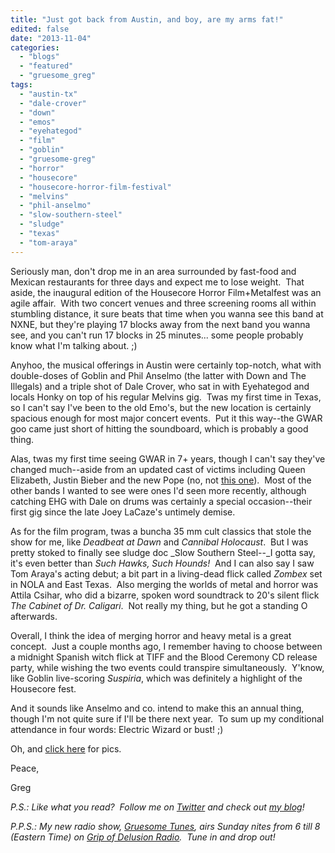 ```yaml
---
title: "Just got back from Austin, and boy, are my arms fat!"
edited: false
date: "2013-11-04"
categories:
  - "blogs"
  - "featured"
  - "gruesome_greg"
tags:
  - "austin-tx"
  - "dale-crover"
  - "down"
  - "emos"
  - "eyehategod"
  - "film"
  - "goblin"
  - "gruesome-greg"
  - "horror"
  - "housecore"
  - "housecore-horror-film-festival"
  - "melvins"
  - "phil-anselmo"
  - "slow-southern-steel"
  - "sludge"
  - "texas"
  - "tom-araya"
---
```


Seriously man, don't drop me in an area surrounded by fast-food and Mexican restaurants for three days and expect me to lose weight.  That aside, the inaugural edition of the Housecore Horror Film+Metalfest was an agile affair.  With two concert venues and three screening rooms all within stumbling distance, it sure beats that time when you wanna see this band at NXNE, but they're playing 17 blocks away from the next band you wanna see, and you can't run 17 blocks in 25 minutes... some people probably know what I'm talking about. ;)

Anyhoo, the musical offerings in Austin were certainly top-notch, what with double-doses of Goblin and Phil Anselmo (the latter with Down and The Illegals) and a triple shot of Dale Crover, who sat in with Eyehategod and locals Honky on top of his regular Melvins gig.  Twas my first time in Texas, so I can't say I've been to the old Emo's, but the new location is certainly spacious enough for most major concert events.  Put it this way--the GWAR goo came just short of hitting the soundboard, which is probably a good thing.

Alas, twas my first time seeing GWAR in 7+ years, though I can't say they've changed much--aside from an updated cast of victims including Queen Elizabeth, Justin Bieber and the new Pope (no, not [this one](http://www3.pictures.zimbio.com/gi/Papa+Emeritus+II+Coachella+Valley+Music+Arts+I-jXLVDVNSnl.jpg)).  Most of the other bands I wanted to see were ones I'd seen more recently, although catching EHG with Dale on drums was certainly a special occasion--their first gig since the late Joey LaCaze's untimely demise.

As for the film program, twas a buncha 35 mm cult classics that stole the show for me, like _Deadbeat at Dawn_ and _Cannibal Holocaust_.  But I was pretty stoked to finally see sludge doc _Slow Southern Steel--_I gotta say, it's even better than _Such Hawks, Such Hounds!_  And I can also say I saw Tom Araya's acting debut; a bit part in a living-dead flick called _Zombex_ set in NOLA and East Texas.  Also merging the worlds of metal and horror was Attila Csihar, who did a bizarre, spoken word soundtrack to 20's silent flick _The Cabinet of Dr. Caligari_.  Not really my thing, but he got a standing O afterwards.

Overall, I think the idea of merging horror and heavy metal is a great concept.  Just a couple months ago, I remember having to choose between a midnight Spanish witch flick at TIFF and the Blood Ceremony CD release party, while wishing the two events could transpire simultaneously.  Y'know, like Goblin live-scoring _Suspiria_, which was definitely a highlight of the Housecore fest.

And it sounds like Anselmo and co. intend to make this an annual thing, though I'm not quite sure if I'll be there next year.  To sum up my conditional attendance in four words: Electric Wizard or bust! ;)

Oh, and [click here](http://gruesomeviews.com/tag/housecore-horror-fest/) for pics.

Peace,

Greg

_P.S.: Like what you read?  Follow me on [Twitter](http://twitter.com/gruesomeviews) and check out [my blog](http://gruesomeviews.com/)!_

_P.P.S.: My new radio show, [Gruesome Tunes](http://gruesomeviews.com/category/music/gruesome-tunes/), airs Sunday nites from 6 till 8 (Eastern Time) on [Grip of Delusion Radio](http://www.gripofdelusion.com/radio/).  Tune in and drop out!_
